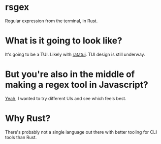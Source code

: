 # rsgex
Regular expression from the terminal, in Rust.
# What is it going to look like?
It's going to be a TUI. Likely with [ratatui](https://github.com/ratatui-org/ratatui).
TUI design is still underway.
# But you're also in the middle of making a regex tool in Javascript?
[Yeah](https://github.com/rfdzan/electron-regx), I wanted to try different UIs and see which feels best.
# Why Rust?
There's probably not a single language out there with better tooling for CLI tools than Rust.
